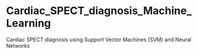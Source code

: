 # Cardiac_SPECT_diagnosis_Machine_Learning
Cardiac SPECT diagnosis using Support Vector Machines (SVM) and Neural Networks
